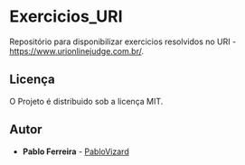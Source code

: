 # Exercicios_URI



Repositório para disponibilizar exercicios resolvidos no URI - https://www.urionlinejudge.com.br/.


## Licença

O Projeto é distribuido sob a licença MIT.

## Autor


* **Pablo Ferreira**  - [PabloVizard](https://github.com/PabloVizard)

